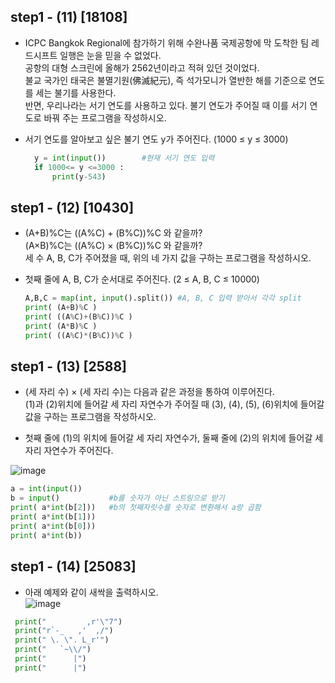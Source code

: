 ## step1 - (11) [18108]    
* ICPC Bangkok Regional에 참가하기 위해 수완나품 국제공항에 막 도착한 팀 레드시프트 일행은 눈을 믿을 수 없었다.   
공항의 대형 스크린에 올해가 2562년이라고 적혀 있던 것이었다.   
불교 국가인 태국은 불멸기원(佛滅紀元), 즉 석가모니가 열반한 해를 기준으로 연도를 세는 불기를 사용한다.   
반면, 우리나라는 서기 연도를 사용하고 있다. 불기 연도가 주어질 때 이를 서기 연도로 바꿔 주는 프로그램을 작성하시오.   
* 서기 연도를 알아보고 싶은 불기 연도 y가 주어진다. (1000 ≤ y ≤ 3000)   

  ```python
    y = int(input())        #현재 서기 연도 입력
    if 1000<= y <=3000 :
        print(y-543)
  ```



## step1 - (12) [10430]
* (A+B)%C는 ((A%C) + (B%C))%C 와 같을까?   
(A×B)%C는 ((A%C) × (B%C))%C 와 같을까?   
세 수 A, B, C가 주어졌을 때, 위의 네 가지 값을 구하는 프로그램을 작성하시오.   

* 첫째 줄에 A, B, C가 순서대로 주어진다. (2 ≤ A, B, C ≤ 10000)   

  ```python
  A,B,C = map(int, input().split()) #A, B, C 입력 받아서 각각 split
  print( (A+B)%C )
  print( ((A%C)+(B%C))%C )
  print( (A*B)%C )
  print( ((A%C)*(B%C))%C )
  ```


## step1 - (13) [2588]
* (세 자리 수) × (세 자리 수)는 다음과 같은 과정을 통하여 이루어진다.   
(1)과 (2)위치에 들어갈 세 자리 자연수가 주어질 때 (3), (4), (5), (6)위치에 들어갈 값을 구하는 프로그램을 작성하시오.

* 첫째 줄에 (1)의 위치에 들어갈 세 자리 자연수가, 둘째 줄에 (2)의 위치에 들어갈 세자리 자연수가 주어진다.   

![image](https://user-images.githubusercontent.com/90211945/173773558-f589ca99-9212-4772-b9d1-132a5dc7e646.png)   

  ```python
  a = int(input())
  b = input()           #b를 숫자가 아닌 스트링으로 받기
  print( a*int(b[2]))   #b의 첫째자릿수를 숫자로 변환해서 a랑 곱함
  print( a*int(b[1]))
  print( a*int(b[0]))
  print( a*int(b))

  ```



## step1 - (14) [25083]
* 아래 예제와 같이 새싹을 출력하시오.   
![image](https://user-images.githubusercontent.com/90211945/173774460-e1cd4464-da4f-43b0-b001-84c17cdc7b1c.png)   
 ```python
  print("         ,r'\"7")
  print("r`-_   ,'  ,/")
  print(" \. \". L_r'")
  print("   `~\\/")
  print("      |")
  print("      |")
  ```


